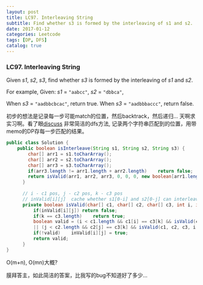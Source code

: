 ```yaml
---
layout: post
title: LC97. Interleaving String
subtitle: Find whether s3 is formed by the interleaving of s1 and s2.
date: 2017-01-12
categories: Leetcode
tags: [DP, DFS]
catalog: true
---
```


### LC97. Interleaving String

Given *s1*, *s2*, *s3*, find whether *s3* is formed by the interleaving of *s1* and *s2*.

For example,
Given:
*s1* = `"aabcc"`,
*s2* = `"dbbca"`,

When *s3* = `"aadbbcbcac"`, return true.
When *s3* = `"aadbbbaccc"`, return false.

初步的想法是记录每一步可能match的位置，然后backtrack，然后递归... 天啊求实习啊。看了眼[discuss](https://discuss.leetcode.com/topic/31991/1ms-tiny-dfs-beats-94-57) 非常简洁的dfs方法, 记录两个字符串匹配到的位置，用带memo的DP存每一步匹配的结果。

```java
public class Solution {
    public boolean isInterleave(String s1, String s2, String s3) {
        char[] arr1 = s1.toCharArray();
        char[] arr2 = s2.toCharArray();
        char[] arr3 = s3.toCharArray();
        if(arr3.length != arr1.length + arr2.length)    return false;
        return isValid(arr1, arr2, arr3, 0, 0, 0, new boolean[arr1.length+1][arr2.length+1]);
      }
      
      // i - c1 pos, j - c2 pos, k - c3 pos
      // inValid[i][j]  cache whether s1[0-i] and s2[0-j] can interleave s3[0-k]
      private boolean isValid(char[] c1, char[] c2, char[] c3, int i, int j, int k, boolean[][] inValid){
          if(inValid[i][j]) return false;
          if(k == c3.length)    return true;
          boolean valid = (i < c1.length && c1[i] == c3[k] && isValid(c1, c2, c3, i+1, j, k+1, inValid)) 
          || (j < c2.length && c2[j] == c3[k] && isValid(c1, c2, c3, i, j+1, k+1, inValid));
          if(!valid)    inValid[i][j] = true;
          return valid;
      }
}
```

O(m+n), O(mn)大概?

膜拜答主，如此简洁的答案，比我写的bug不知道好了多少...